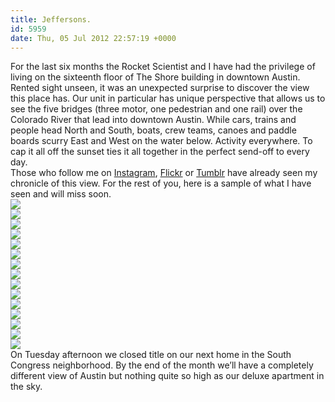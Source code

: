 ```yaml
---
title: Jeffersons.
id: 5959
date: Thu, 05 Jul 2012 22:57:19 +0000
---
```


For the last six months the Rocket Scientist and I have had the privilege of living on the sixteenth floor of The Shore building in downtown Austin. Rented sight unseen, it was an unexpected surprise to discover the view this place has. Our unit in particular has unique perspective that allows us to see the five bridges (three motor, one pedestrian and one rail) over the Colorado River that lead into downtown Austin. While cars, trains and people head North and South, boats, crew teams, canoes and paddle boards scurry East and West on the water below. Activity everywhere. To cap it all off the sunset ties it all together in the perfect send-off to every day.  
 Those who follow me on [Instagram](http://www.gramfeed.com/brilliantcrank), [Flickr](http://www.flickr.com/photos/brilliantcrank/) or [Tumblr](http://www.brilliantcrank.com) have already seen my chronicle of this view. For the rest of you, here is a sample of what I have seen and will miss soon.  
![](http://25.media.tumblr.com/tumblr_m6prmonIuL1qz5yqjo1_500.jpg)  
![](http://24.media.tumblr.com/tumblr_m50pot8qLJ1qz5yqjo1_500.jpg)  
![](http://25.media.tumblr.com/tumblr_m3vwqnOPOx1qz5yqjo1_500.jpg)  
![](http://24.media.tumblr.com/tumblr_m3fanuCUHC1qz5yqjo1_500.jpg)  
![](http://25.media.tumblr.com/tumblr_m37v59POAL1qz5yqjo1_500.jpg)  
![](http://25.media.tumblr.com/tumblr_m2jtyxuP8j1qz5yqjo1_500.jpg)  
![](http://25.media.tumblr.com/tumblr_m3vyoqZ02k1qz5yqjo1_500.jpg)  
![](http://25.media.tumblr.com/tumblr_m2cpi4j4WY1qz5yqjo1_500.jpg)  
![](http://25.media.tumblr.com/tumblr_m23ov195MJ1qz5yqjo1_500.jpg)  
![](http://25.media.tumblr.com/tumblr_m1d7vdMbjC1qz5yqjo1_500.jpg)  
![](http://25.media.tumblr.com/tumblr_m17m5e6VDr1qz5yqjo1_500.jpg)  
![](http://24.media.tumblr.com/tumblr_lzo1qjg2LC1qz5yqjo1_500.jpg)  
![](http://24.media.tumblr.com/tumblr_lyouaageNy1qz5yqjo1_500.jpg)  
![](http://24.media.tumblr.com/tumblr_m6o5lpWuVu1qz5yqjo1_500.jpg)  
![](http://24.media.tumblr.com/tumblr_m6gkqmOjx41qz5yqjo1_500.jpg)  
 On Tuesday afternoon we closed title on our next home in the South Congress neighborhood. By the end of the month we’ll have a completely different view of Austin but nothing quite so high as our deluxe apartment in the sky.


